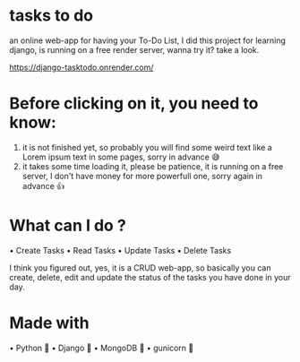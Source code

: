 # tasks to do

an online web-app for having your To-Do List, I did this project for learning django, is running on a free render server, wanna try it? take a look. 

https://django-tasktodo.onrender.com/

# Before clicking on it, you need to know:
1. it is not finished yet, so probably you will find some weird text like a Lorem ipsum text in some pages, sorry in advance 😅
2. it takes some time loading it, please be patience, it is running on a free server, I don't have money for more powerfull one, sorry again in advance 👍

# What can I do ?

• Create Tasks
• Read Tasks
• Update Tasks
• Delete Tasks

I think you figured out, yes, it is a CRUD web-app, so basically you can create, delete, edit and update the status of the tasks you have done in your day.

# Made with

• Python 🐍
• Django 🤠
• MongoDB 🍃
• gunicorn 🦄

